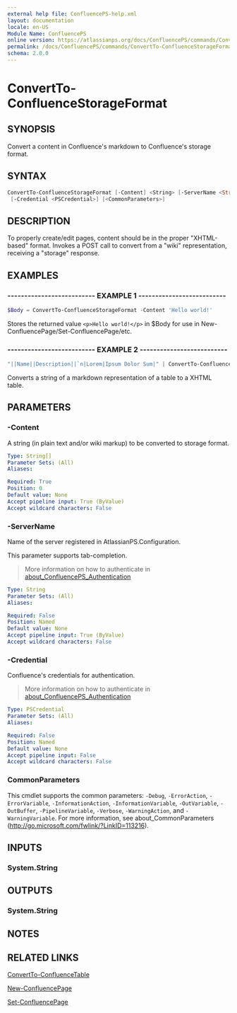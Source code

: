 ```yaml
---
external help file: ConfluencePS-help.xml
layout: documentation
locale: en-US
Module Name: ConfluencePS
online version: https://atlassianps.org/docs/ConfluencePS/commands/ConvertTo-ConfluenceStorageFormat/
permalink: /docs/ConfluencePS/commands/ConvertTo-ConfluenceStorageFormat/
schema: 2.0.0
---
```

# ConvertTo-ConfluenceStorageFormat

## SYNOPSIS

Convert a content in Confluence's markdown to Confluence's storage format.

## SYNTAX

```powershell
ConvertTo-ConfluenceStorageFormat [-Content] <String> [-ServerName <String>]
 [-Credential <PSCredential>] [<CommonParameters>]
```

## DESCRIPTION

To properly create/edit pages, content should be in the proper "XHTML-based" format.
Invokes a POST call to convert from a "wiki" representation, receiving a "storage" response.

## EXAMPLES

### -------------------------- EXAMPLE 1 --------------------------

```powershell
$Body = ConvertTo-ConfluenceStorageFormat -Content 'Hello world!'
```

Stores the returned value `<p>Hello world!</p>` in $Body for use
in New-ConfluencePage/Set-ConfluencePage/etc.

### -------------------------- EXAMPLE 2 --------------------------

```powershell
"||Name||Description||`n|Lorem|Ipsum Dolor Sum|" | ConvertTo-ConfluenceStorageFormat
```

Converts a string of a markdown representation of a table to a XHTML table.

## PARAMETERS

### -Content

A string (in plain text and/or wiki markup) to be converted to storage format.

```yaml
Type: String[]
Parameter Sets: (All)
Aliases:

Required: True
Position: 0
Default value: None
Accept pipeline input: True (ByValue)
Accept wildcard characters: False
```

### -ServerName

Name of the server registered in AtlassianPS.Configuration.

This parameter supports tab-completion.

> More information on how to authenticate in [about_ConfluencePS_Authentication](../../about/authentication.html)

```yaml
Type: String
Parameter Sets: (All)
Aliases:

Required: False
Position: Named
Default value: None
Accept pipeline input: True (ByValue)
Accept wildcard characters: False
```

### -Credential

Confluence's credentials for authentication.

> More information on how to authenticate in [about_ConfluencePS_Authentication](../../about/authentication.html)

```yaml
Type: PSCredential
Parameter Sets: (All)
Aliases:

Required: False
Position: Named
Default value: None
Accept pipeline input: False
Accept wildcard characters: False
```

### CommonParameters

This cmdlet supports the common parameters: `-Debug`, `-ErrorAction`,
`-ErrorVariable`, `-InformationAction`, `-InformationVariable`, `-OutVariable`,
`-OutBuffer`, `-PipelineVariable`, `-Verbose`, `-WarningAction`, and
`-WarningVariable`.
For more information, see about_CommonParameters
(<http://go.microsoft.com/fwlink/?LinkID=113216>).

## INPUTS

### System.String

## OUTPUTS

### System.String

## NOTES

## RELATED LINKS

[ConvertTo-ConfluenceTable](../ConvertTo-ConfluenceTable)

[New-ConfluencePage](../New-ConfluencePage)

[Set-ConfluencePage](../Set-ConfluencePage)
